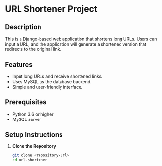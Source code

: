 # URL Shortener Project

## Description
This is a Django-based web application that shortens long URLs. Users can input a URL, and the application will generate a shortened version that redirects to the original link.

## Features
- Input long URLs and receive shortened links.
- Uses MySQL as the database backend.
- Simple and user-friendly interface.

## Prerequisites
- Python 3.6 or higher
- MySQL server

## Setup Instructions
1. **Clone the Repository**
   ```bash
   git clone <repository-url>
   cd url-shortener
